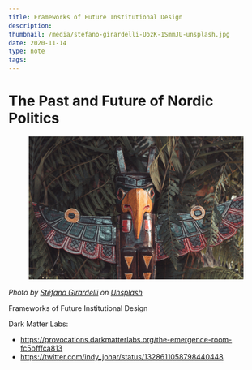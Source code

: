```yaml
---
title: Frameworks of Future Institutional Design
description: 
thumbnail: /media/stefano-girardelli-UozK-1SmmJU-unsplash.jpg
date: 2020-11-14
type: note
tags:
---
```


# The Past and Future of Nordic Politics

<figure class="fullwidth">
    <p><img src="/media/stefano-girardelli-UozK-1SmmJU-unsplash.jpg"></p>
</figure>
<p><i>Photo by <a href="https://unsplash.com/@stefanobg?utm_source=unsplash&amp;utm_medium=referral&amp;utm_content=creditCopyText">Stéfano Girardelli</a> on <a href="https://unsplash.com/s/photos/indigenous?utm_source=unsplash&amp;utm_medium=referral&amp;utm_content=creditCopyText">Unsplash</a></i></p>

Frameworks of Future Institutional Design

Dark Matter Labs:
- https://provocations.darkmatterlabs.org/the-emergence-room-fc5bfffca813
- https://twitter.com/indy_johar/status/1328611058798440448